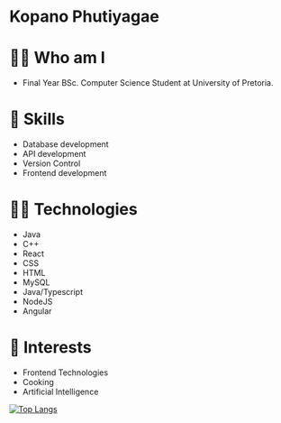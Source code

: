 # Kopano Phutiyagae

# 👨‍🎓 Who am I
- Final Year BSc. Computer Science Student at University of Pretoria.

# 🔧 Skills
- Database development
- API development
- Version Control
- Frontend development

# 👨‍💻 Technologies
- Java
- C++
- React
- CSS
- HTML
- MySQL
- Java/Typescript
- NodeJS
- Angular

# 🔎 Interests
- Frontend Technologies
- Cooking
- Artificial Intelligence

[![Top Langs](https://github-readme-stats.vercel.app/api/top-langs/?username=KPhutiyagae)](https://github.com/KPhutiyagae/github-readme-stats)

<!--
**KPhutiyagae/KPhutiyagae** is a ✨ _special_ ✨ repository because its `README.md` (this file) appears on your GitHub profile.

Here are some ideas to get you started:

- 🔭 I’m currently working on ...
- 🌱 I’m currently learning ...
- 👯 I’m looking to collaborate on ...
- 🤔 I’m looking for help with ...
- 💬 Ask me about ...
- 📫 How to reach me: ...
- 😄 Pronouns: ...
- ⚡ Fun fact: ...
-->
